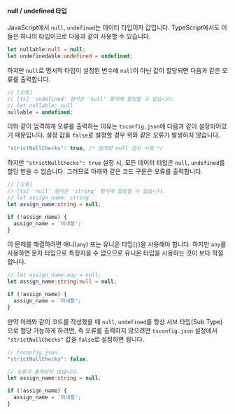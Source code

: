 #### null / undefined 타입

JavaScript에서 `null`, `undefined`는 데이터 타입이자 값입니다. TypeScript에서도 이들은 하나의 타입이므로 다음과 같이 사용할 수 있습니다.

```ts
let nullable:null = null;
let undefinedable:undefined = undefined;
```

하지만 `null`로 명시적 타입이 설정된 변수에 `null`이 아닌 값이 할당되면 다음과 같은 오류를 출력합니다.

```ts
// [오류]
// [ts] 'undefined' 형식은 'null' 형식에 할당할 수 없습니다.
// let nullable: null
nullable = undefined;
```

이와 같이 엄격하게 오류를 출력하는 이유는 `tsconfig.json`에 다음과 같이 설정되어있기 때문입니다. 설정 값을 `false`로 설정할 경우 위와 같은 오류가 발생하지 않습니다.

```js
"strictNullChecks": true, /* 엄격한 null 검사 사용 */
```

하지만 `"strictNullChecks": true` 설정 시, 모든 데이터 타입은 `null`, `undefined`를 할당 받을 수 없습니다. 그러므로 아래와 같은 코드 구문은 오류를 출력합니다.

```ts
// [오류]
// [ts] 'null' 형식은 'string' 형식에 할당할 수 없습니다.
// let assign_name: string
let assign_name:string = null;

if (!assign_name) {
  assign_name = '미네랄';
}
```

이 문제를 해결하려면 애니(`any`) 또는 유니온 타입(`|`)을 사용해야 합니다. 하지만 `any`를 사용하면 문자 타입으로 특정지을 수 없으므로 유니온 타입을 사용하는 것이 보다 적절합니다.

```ts
// let assign_name:any = null;
let assign_name:string|null = null;

if (!assign_name) {
  assign_name = '미네랄';
}
```

만약 아래와 같이 코드를 작성했을 때 `null`, `undefined`를 항상 서브 타입(Sub Type)으로 할당 가능하게 하려면, 즉 오류를 출력하지 않으려면 `tsconfig.json` 설정에서 `"strictNullChecks"` 값을 `false`로 설정하면 됩니다.
```js
// tsconfig.json
"strictNullChecks": false,
```

```ts
// 오류가 출력되지 않습니다.
let assign_name:string = null;

if (!assign_name) {
  assign_name = '미네랄';
}
```